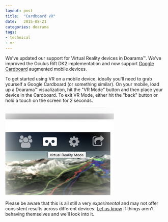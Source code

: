 ```yaml
---
layout: post
title:  "Cardboard VR"
date:   2015-08-21
categories: doarama
tags:
- technical
- vr
---
```


[]()

We've updated our support for Virtual Reality devices in Doarama&trade;. We've improved the Oculus Rift DK2 implementation and now support [Google Cardboard](https://www.google.com/get/cardboard/) augmented mobile devices.

To get started using VR on a mobile device, ideally you'll need to grab yourself a Google Cardboard (or something similar). On your mobile, load up a Doarama&trade; visualization, hit the "VR Mode" button and then place your device in the Cardboard. To exit VR Mode, either hit the "back" button or hold a touch on the screen for 2 seconds.

![VR Mode Button](/assets/2015-08-30-vr-button.png)

Please be aware that this is all still a very _experimental_ and may not offer consistent results across different devices. [Let us know](mailto:support@doarama.com) if things aren't behaving themselves and we'll look into it.